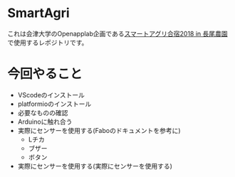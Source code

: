 # SmartAgri

これは会津大学のOpenapplab企画である[スマートアグリ合宿2018 in 長尾農園](https://www.facebook.com/events/216671189128031/)で使用するレポジトリです。

# 今回やること
- VScodeのインストール
- platformioのインストール
- 必要なものの確認
- Arduinoに触れ合う
- 実際にセンサーを使用する(Faboのドキュメントを参考に)
    - Lチカ
    - ブザー
    - ボタン
- 実際にセンサーを使用する(実際にセンサーを使用する)


